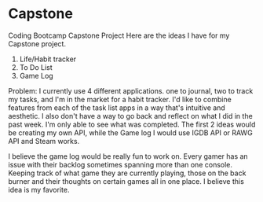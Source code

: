 # Capstone
Coding Bootcamp Capstone Project
Here are the ideas I have for my Capstone project.

1. Life/Habit tracker
2. To Do List
3. Game Log
   
 Problem: I currently use 4 different applications. one to journal, two to track my tasks, and I'm in the market for a habit tracker. I'd like to combine features from each of the task list apps in a way that's intuitive and aesthetic. I also don't have a way to go back and reflect on what I did in the past week. I'm only able to see what was completed. 
The first 2 ideas would be creating my own API, while the Game log I would use IGDB API or RAWG API and Steam works. 

I believe the game log would be really fun to work on. Every gamer has an issue with their backlog sometimes spanning more than one console. Keeping track of what game they are currently playing, those on the back burner and their thoughts on certain games all in one place. I believe this idea is my favorite.
